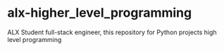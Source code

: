# alx-higher_level_programming
ALX Student full-stack engineer, this repository for Python projects high level programming

